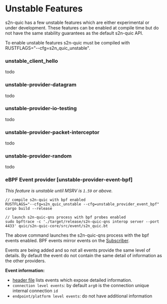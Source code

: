 # Unstable Features

s2n-quic has a few unstable features which are either experimental or under development. These
features can be enabled at compile time but do not have the same stability guarantees as the
 default s2n-quic API.

 To enable unstable features s2n-quic must be compiled with RUSTFLAGS="--cfg=s2n_quic_unstable".

### unstable_client_hello
todo

### unstable-provider-datagram
todo

### unstable-provider-io-testing
todo

### unstable-provider-packet-interceptor
todo

### unstable-provider-random
todo

 ### eBPF Event provider [unstable-provider-event-bpf]
 *This feature is unstable until MSRV is `1.59` or above.*

```
// compile s2n-quic with bpf enabled
RUSTFLAGS="--cfg=s2n_quic_unstable --cfg=unstable_provider_event_bpf" cargo build --release

// launch s2n-quic-qns process with bpf probes enabled
sudo bpftrace -c './target/release/s2n-quic-qns interop server --port 4433' quic/s2n-quic-core/src/event/s2n_quic.bt
```

The above command launches the s2n-quic-qns process with the bpf events enabled. BPF events mirror
events on the [Subscriber](https://docs.rs/s2n-quic/latest/s2n_quic/provider/event/trait.Subscriber.html).

Events are being added and so not all events provide the same level of details. By default the event do not
contain the same detail of information as the other providers.

**Event information:**
- [header file](/quic/s2n-quic-core/src/event/generated_s2n_quic_bpf_events.h) lists events which expose
detailed information.
- `connection level events`: by default `arg0` is the connection unique internal connection `id`
- `endpoint/platform level events`: do not have additional information

